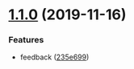 # [1.1.0](https://github.com/kuan1/kuan-node-utils/compare/v1.0.0...v1.1.0) (2019-11-16)


### Features

* feedback ([235e699](https://github.com/kuan1/kuan-node-utils/commit/235e69999c2bb4b5d26b34831298f7f2aa9a5ad3))



